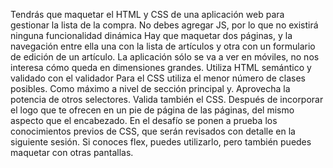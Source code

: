 Tendrás que maquetar el HTML y CSS de una aplicación web para gestionar la lista de la compra. No debes agregar JS, por lo que no existirá ninguna funcionalidad dinámica
Hay que maquetar dos páginas, y la navegación entre ella
una con la lista de artículos y
otra con un formulario de edición de un artículo.
La aplicación sólo se va a ver en móviles, no nos interesa cómo queda en dimensiones grandes.
Utiliza HTML semántico y validado con el validador
Para el CSS utiliza el menor número de clases posibles. Como máximo a nivel de sección principal y. Aprovecha la potencia de otros selectores.
Valida también el CSS. Después de incorporar el logo que te ofrecen en un pie de página de las páginas, del mismo aspecto que el encabezado.
En el desafío se ponen a prueba los conocimientos previos de CSS, que serán revisados ​​con detalle en la siguiente sesión. Si conoces flex, puedes utilizarlo, pero también puedes maquetar con otras pantallas.

